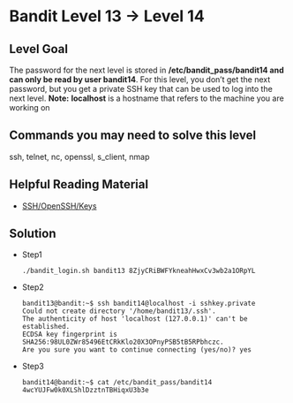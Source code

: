 # Bandit Level 13 → Level 14

## Level Goal

The password for the next level is stored in **/etc/bandit_pass/bandit14 and can only be read by user bandit14**. For this level, you don’t get the next password, but you get a private SSH key that can be used to log into the next level. **Note:** **localhost** is a hostname that refers to the machine you are working on

## Commands you may need to solve this level

ssh, telnet, nc, openssl, s_client, nmap

## Helpful Reading Material

- [SSH/OpenSSH/Keys](https://help.ubuntu.com/community/SSH/OpenSSH/Keys)

## Solution

* Step1

  ```shell
  ./bandit_login.sh bandit13 8ZjyCRiBWFYkneahHwxCv3wb2a1ORpYL
  ```

* Step2

  ```shell
  bandit13@bandit:~$ ssh bandit14@localhost -i sshkey.private
  Could not create directory '/home/bandit13/.ssh'.
  The authenticity of host 'localhost (127.0.0.1)' can't be established.
  ECDSA key fingerprint is SHA256:98UL0ZWr85496EtCRkKlo20X3OPnyPSB5tB5RPbhczc.
  Are you sure you want to continue connecting (yes/no)? yes
  ```

* Step3

  ```
  bandit14@bandit:~$ cat /etc/bandit_pass/bandit14
  4wcYUJFw0k0XLShlDzztnTBHiqxU3b3e
  ```

  